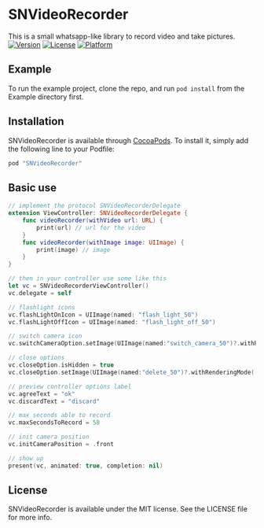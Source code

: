 # SNVideoRecorder

This is a small whatsapp-like library to record video and take pictures.
[![Version](https://img.shields.io/cocoapods/v/SNVideoRecorder.svg?style=flat)](http://cocoapods.org/pods/SNVideoRecorder)
[![License](https://img.shields.io/cocoapods/l/SNVideoRecorder.svg?style=flat)](http://cocoapods.org/pods/SNVideoRecorder)
[![Platform](https://img.shields.io/cocoapods/p/SNVideoRecorder.svg?style=flat)](http://cocoapods.org/pods/SNVideoRecorder)

## Example

To run the example project, clone the repo, and run `pod install` from the Example directory first.

## Installation

SNVideoRecorder is available through [CocoaPods](http://cocoapods.org). To install
it, simply add the following line to your Podfile:

```ruby
pod "SNVideoRecorder"
```

## Basic use

```swift
// implement the protocol SNVideoRecorderDelegate
extension ViewController: SNVideoRecorderDelegate {
    func videoRecorder(withVideo url: URL) {
        print(url) // url for the video
    }
    func videoRecorder(withImage image: UIImage) {
        print(image) // image
    }
}

// then in your controller use some like this
let vc = SNVideoRecorderViewController()
vc.delegate = self

// flashlight icons
vc.flashLightOnIcon = UIImage(named: "flash_light_50")
vc.flashLightOffIcon = UIImage(named: "flash_light_off_50")

// switch camera icon
vc.switchCameraOption.setImage(UIImage(named:"switch_camera_50")?.withRenderingMode(.alwaysTemplate), for: .normal)

// close options
vc.closeOption.isHidden = true
vc.closeOption.setImage(UIImage(named:"delete_50")?.withRenderingMode(.alwaysTemplate), for: .normal)

// preview controller options label
vc.agreeText = "ok"
vc.discardText = "discard"

// max seconds able to record
vc.maxSecondsToRecord = 58

// init camera position
vc.initCameraPosition = .front

// show up
present(vc, animated: true, completion: nil)
```

## License

SNVideoRecorder is available under the MIT license. See the LICENSE file for more info.


